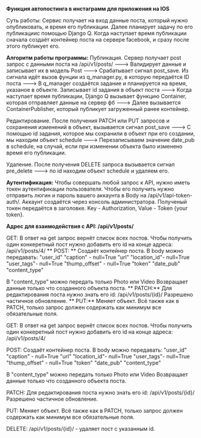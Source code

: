 **Функция автопостинга в инстаграмм для приложения на IOS**

Суть работы:
Сервис получает на вход данные поста, который нужно опубликовать, и время его публикации. Далее планирует задачу по его публикациис помощью Django Q. Когда наступает время публикации сначала создаёт контейнер поста на сервере facebook, и сразу после этого публикует его.

**Алгоритм работы программы:**
Публикация.
Сервер получает post запрос с данными поста на /api/v1/posts/ ---> Валидирует данные и записывает их в модель Post ---> 
Cрабатывает сигнал post_save. Из сигнала идёт вызов фунции из q_manager.py, в которую передаётся ID поста --->
В q_manager создаётся задание и планируется на время, указаное в объекте. Записывает id задания в объект поста --->
Когда наступает время публикации, Django Q вызывает функцию Container, которая отправляет данные на сервер фб --->
Далее вызывается ContainerPublisher, который публикует загруженный ранее контейнер.

Редактирование.
После получения PATCH или PUT запросов и сохранения изменений в объект, вызывается сигнал post_save --->
С помощью id задания, которое мы сохранили в объект при его создании, мы находим объект schedule --->
Перезаписываем значение date_pub в schedule, на случай, если при изменении объекта было изменено время его публикации.

Удаление.
После получения  DELETE запроса вызывается сигнал pre_delete ---> по id находим объект schedule и удаляем его.

**Аутентификация:**
Чтобы совершать любой запрос к API, нужно иметь токен аутентификации пользователя. Чтобы его получить нужно отправить люгин и пароль вашего аккаунта в Body на /api/v1/api-token-auth/. Аккаунт создаётся через консоль администратора.
Полученый токен передаётся в заголовке.  Key - Authorization, Value - Token {your token}.

**Адрес для взаимодействия с API: /api/v1/posts/**

GET: В ответ на get запрос вернёт список всех постов. Чтобы получить один конкеретный пост нужно добавить его id на конце адреса: /api/v1/posts/4/ ** POST: ** Создаёт контейнер поста. В body можно передавать: "user_id" "caption" - null=True "url" "location_id"- null=True "user_tags"- null=True "thump_offset" - null=True "token" "date_pub" "content_type"

В "content_type" можно передать только Photo или Video Возвращает данные только что созданного объекта поста. ** PATCH:** Для редактирования поста нужно знать его id: /api/v1/posts/{id}/ Разрешено частичное обновление. ** PUT:** Меняет объект. Всё также как в PATCH, только запрос должен содержать как минимум все обязательные поля.

GET: В ответ на get запрос вернёт список всех постов. Чтобы получить один конкеретный пост нужно добавить его id на конце адреса: /api/v1/posts/4/

POST: Создаёт контейнер поста. В body можно передавать: "user_id" "caption" - null=True "url" "location_id"- null=True "user_tags"- null=True "thump_offset" - null=True "token" "date_pub" "content_type"

В "content_type" можно передать только Photo или Video Возвращает данные только что созданного объекта поста.

PATCH: Для редактирования поста нужно знать его id: /api/v1/posts/{id}/ Разрешено частичное обновление.

PUT: Меняет объект. Всё также как в PATCH, только запрос должен содержать как минимум все обязательные поля.

DELETE: /api/v1/posts/{id}/ - удаляет пост с указанным id.
